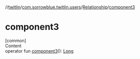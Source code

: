 //[twitlin](../../index.md)/[com.sorrowblue.twitlin.users](../index.md)/[Relationship](index.md)/[component3](component3.md)



# component3  
[common]  
Content  
operator fun [component3](component3.md)(): [Long](https://kotlinlang.org/api/latest/jvm/stdlib/kotlin/-long/index.html)  



